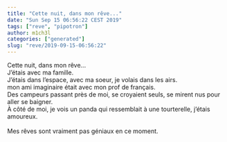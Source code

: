 ```yaml
---
title: "Cette nuit, dans mon rêve..."
date: "Sun Sep 15 06:56:22 CEST 2019"
tags: ["reve", "pipotron"]
author: m1ch3l
categories: ["generated"]
slug: "reve/2019-09-15-06:56:22"
---
```


Cette nuit, dans mon rêve...<br>
J’étais avec ma famille.<br>
J’étais dans l’espace, avec ma soeur, je volais dans les airs.<br>
mon ami imaginaire était avec mon prof de français.<br>
Des campeurs passant près de moi, se croyaient seuls, se mirent nus pour aller se baigner.<br>
À côté de moi, je vois un panda qui ressemblait à une tourterelle, j’étais amoureux.<br>
<br>
Mes rêves sont vraiment pas géniaux en ce moment.<br>
<br>

